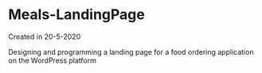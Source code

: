 # Meals-LandingPage
Created in 20-5-2020

Designing and programming a landing page for a food ordering application on the WordPress platform
